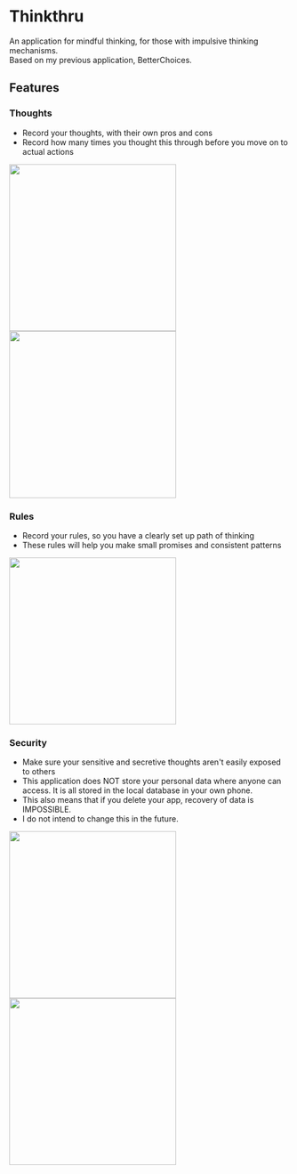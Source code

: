 # Thinkthru

An application for mindful thinking, for those with impulsive thinking mechanisms.  
Based on my previous application, BetterChoices.

## Features
### Thoughts
- Record your thoughts, with their own pros and cons
- Record how many times you thought this through before you move on to actual actions

<img src="https://github.com/MontyCoder0701/thinkthru/assets/104475739/aa6f0b47-411a-4335-b543-79fa44d5e3fe" width="300"/>
<img src="https://github.com/MontyCoder0701/thinkthru/assets/104475739/25f3c626-eebe-45ea-b2a2-ab44e91bae24" width="300"/>
  

### Rules
- Record your rules, so you have a clearly set up path of thinking
- These rules will help you make small promises and consistent patterns
  
<img src="https://github.com/MontyCoder0701/thinkthru/assets/104475739/b35c6463-93c6-45dd-88e2-a067b467ae6a" width="300"/>


### Security
- Make sure your sensitive and secretive thoughts aren't easily exposed to others
- This application does NOT store your personal data where anyone can access. It is all stored in the local database in your own phone.
- This also means that if you delete your app, recovery of data is IMPOSSIBLE.
- I do not intend to change this in the future.

<img src="https://github.com/MontyCoder0701/thinkthru/assets/104475739/d9901925-7d7b-4efb-a76c-6d8edcd45636" width="300"/>
<img src="https://github.com/MontyCoder0701/thinkthru/assets/104475739/307474c5-bc4a-46d5-bc25-53cd78f11117" width="300"/>


